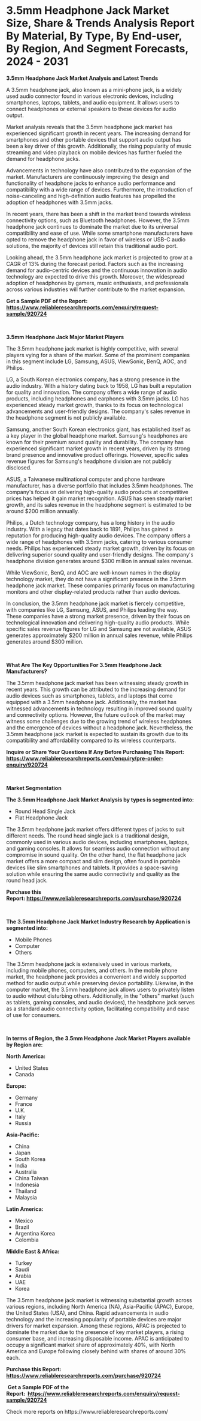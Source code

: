 <p><h1>3.5mm Headphone Jack Market Size, Share & Trends Analysis Report By Material, By Type, By End-user, By Region, And Segment Forecasts, 2024 - 2031</h1></p><p><strong>3.5mm Headphone Jack Market Analysis and Latest Trends</strong></p>
<p><p>A 3.5mm headphone jack, also known as a mini-phone jack, is a widely used audio connector found in various electronic devices, including smartphones, laptops, tablets, and audio equipment. It allows users to connect headphones or external speakers to these devices for audio output.</p><p>Market analysis reveals that the 3.5mm headphone jack market has experienced significant growth in recent years. The increasing demand for smartphones and other portable devices that support audio output has been a key driver of this growth. Additionally, the rising popularity of music streaming and video playback on mobile devices has further fueled the demand for headphone jacks.</p><p>Advancements in technology have also contributed to the expansion of the market. Manufacturers are continuously improving the design and functionality of headphone jacks to enhance audio performance and compatibility with a wide range of devices. Furthermore, the introduction of noise-canceling and high-definition audio features has propelled the adoption of headphones with 3.5mm jacks.</p><p>In recent years, there has been a shift in the market trend towards wireless connectivity options, such as Bluetooth headphones. However, the 3.5mm headphone jack continues to dominate the market due to its universal compatibility and ease of use. While some smartphone manufacturers have opted to remove the headphone jack in favor of wireless or USB-C audio solutions, the majority of devices still retain this traditional audio port.</p><p>Looking ahead, the 3.5mm headphone jack market is projected to grow at a CAGR of 13% during the forecast period. Factors such as the increasing demand for audio-centric devices and the continuous innovation in audio technology are expected to drive this growth. Moreover, the widespread adoption of headphones by gamers, music enthusiasts, and professionals across various industries will further contribute to the market expansion.</p></p>
<p><strong>Get a Sample PDF of the Report:&nbsp; <a href="https://www.reliableresearchreports.com/enquiry/request-sample/920724">https://www.reliableresearchreports.com/enquiry/request-sample/920724</a></strong></p>
<p>&nbsp;</p>
<p><strong>3.5mm Headphone Jack Major Market Players</strong></p>
<p><p>The 3.5mm headphone jack market is highly competitive, with several players vying for a share of the market. Some of the prominent companies in this segment include LG, Samsung, ASUS, ViewSonic, BenQ, AOC, and Philips.</p><p>LG, a South Korean electronics company, has a strong presence in the audio industry. With a history dating back to 1958, LG has built a reputation for quality and innovation. The company offers a wide range of audio products, including headphones and earphones with 3.5mm jacks. LG has experienced steady market growth, thanks to its focus on technological advancements and user-friendly designs. The company's sales revenue in the headphone segment is not publicly available.</p><p>Samsung, another South Korean electronics giant, has established itself as a key player in the global headphone market. Samsung's headphones are known for their premium sound quality and durability. The company has experienced significant market growth in recent years, driven by its strong brand presence and innovative product offerings. However, specific sales revenue figures for Samsung's headphone division are not publicly disclosed.</p><p>ASUS, a Taiwanese multinational computer and phone hardware manufacturer, has a diverse portfolio that includes 3.5mm headphones. The company's focus on delivering high-quality audio products at competitive prices has helped it gain market recognition. ASUS has seen steady market growth, and its sales revenue in the headphone segment is estimated to be around $200 million annually.</p><p>Philips, a Dutch technology company, has a long history in the audio industry. With a legacy that dates back to 1891, Philips has gained a reputation for producing high-quality audio devices. The company offers a wide range of headphones with 3.5mm jacks, catering to various consumer needs. Philips has experienced steady market growth, driven by its focus on delivering superior sound quality and user-friendly designs. The company's headphone division generates around $300 million in annual sales revenue.</p><p>While ViewSonic, BenQ, and AOC are well-known names in the display technology market, they do not have a significant presence in the 3.5mm headphone jack market. These companies primarily focus on manufacturing monitors and other display-related products rather than audio devices.</p><p>In conclusion, the 3.5mm headphone jack market is fiercely competitive, with companies like LG, Samsung, ASUS, and Philips leading the way. These companies have a strong market presence, driven by their focus on technological innovation and delivering high-quality audio products. While specific sales revenue figures for LG and Samsung are not available, ASUS generates approximately $200 million in annual sales revenue, while Philips generates around $300 million.</p></p>
<p>&nbsp;</p>
<p><strong>What Are The Key Opportunities For 3.5mm Headphone Jack Manufacturers?</strong></p>
<p><p>The 3.5mm headphone jack market has been witnessing steady growth in recent years. This growth can be attributed to the increasing demand for audio devices such as smartphones, tablets, and laptops that come equipped with a 3.5mm headphone jack. Additionally, the market has witnessed advancements in technology resulting in improved sound quality and connectivity options. However, the future outlook of the market may witness some challenges due to the growing trend of wireless headphones and the emergence of devices without a headphone jack. Nevertheless, the 3.5mm headphone jack market is expected to sustain its growth due to its compatibility and affordability compared to its wireless counterparts.</p></p>
<p><strong>Inquire or Share Your Questions If Any Before Purchasing This Report: <a href="https://www.reliableresearchreports.com/enquiry/pre-order-enquiry/920724">https://www.reliableresearchreports.com/enquiry/pre-order-enquiry/920724</a></strong></p>
<p>&nbsp;</p>
<p><strong>Market Segmentation</strong></p>
<p><strong>The 3.5mm Headphone Jack Market Analysis by types is segmented into:</strong></p>
<p><ul><li>Round Head Single Jack</li><li>Flat Headphone Jack</li></ul></p>
<p><p>The 3.5mm headphone jack market offers different types of jacks to suit different needs. The round head single jack is a traditional design, commonly used in various audio devices, including smartphones, laptops, and gaming consoles. It allows for seamless audio connection without any compromise in sound quality. On the other hand, the flat headphone jack market offers a more compact and slim design, often found in portable devices like slim smartphones and tablets. It provides a space-saving solution while ensuring the same audio connectivity and quality as the round head jack.</p></p>
<p><strong>Purchase this Report:&nbsp;<a href="https://www.reliableresearchreports.com/purchase/920724">https://www.reliableresearchreports.com/purchase/920724</a></strong></p>
<p>&nbsp;</p>
<p><strong>The 3.5mm Headphone Jack Market Industry Research by Application is segmented into:</strong></p>
<p><ul><li>Mobile Phones</li><li>Computer</li><li>Others</li></ul></p>
<p><p>The 3.5mm headphone jack is extensively used in various markets, including mobile phones, computers, and others. In the mobile phone market, the headphone jack provides a convenient and widely supported method for audio output while preserving device portability. Likewise, in the computer market, the 3.5mm headphone jack allows users to privately listen to audio without disturbing others. Additionally, in the "others" market (such as tablets, gaming consoles, and audio devices), the headphone jack serves as a standard audio connectivity option, facilitating compatibility and ease of use for consumers.</p></p>
<p>&nbsp;</p>
<p><strong>In terms of Region, the 3.5mm Headphone Jack Market Players available by Region are:</strong></p>
<p>
    <p> <strong> North America: </strong>
        <ul>
            <li>United States</li>
            <li>Canada</li>
        </ul>
        </p> 
    <p> <strong> Europe: </strong>
        <ul>
            <li>Germany</li>
            <li>France</li>
            <li>U.K.</li>
            <li>Italy</li>
            <li>Russia</li>
        </ul>
        </p> 
    <p> <strong> Asia-Pacific: </strong>
        <ul>
            <li>China</li>
            <li>Japan</li>
            <li>South Korea</li>
            <li>India</li>
            <li>Australia</li>
            <li>China Taiwan</li>
            <li>Indonesia</li>
            <li>Thailand</li>
            <li>Malaysia</li>
        </ul>
        </p> 
    <p> <strong> Latin America: </strong>
        <ul>
            <li>Mexico</li>
            <li>Brazil</li>
            <li>Argentina Korea</li>
            <li>Colombia</li>
        </ul>
        </p> 
    <p> <strong> Middle East & Africa: </strong>
        <ul>
            <li>Turkey</li>
            <li>Saudi</li>
            <li>Arabia</li>
            <li>UAE</li>
            <li>Korea</li>
        </ul>
    </p>
    </p>
<p><p>The 3.5mm headphone jack market is witnessing substantial growth across various regions, including North America (NA), Asia-Pacific (APAC), Europe, the United States (USA), and China. Rapid advancements in audio technology and the increasing popularity of portable devices are major drivers for market expansion. Among these regions, APAC is projected to dominate the market due to the presence of key market players, a rising consumer base, and increasing disposable income. APAC is anticipated to occupy a significant market share of approximately 40%, with North America and Europe following closely behind with shares of around 30% each.</p></p>
<p><strong>Purchase this Report: <a href="https://www.reliableresearchreports.com/purchase/920724">https://www.reliableresearchreports.com/purchase/920724</a></strong></p>
<p>&nbsp;<strong>Get a Sample PDF of the Report:&nbsp;&nbsp;<a href="https://www.reliableresearchreports.com/enquiry/request-sample/920724">https://www.reliableresearchreports.com/enquiry/request-sample/920724</a></strong></p>
<p><strong></strong></p>
<p>Check more reports on https://www.reliableresearchreports.com/</p>